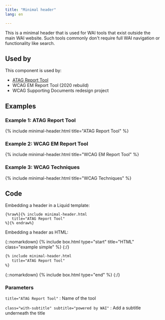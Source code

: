 ```yaml
---
title: "Minimal header"
lang: en

---
```


This is a minimal header that is used for WAI tools that exist outside the main WAI website. Such tools commonly don't require full WAI navigation or functionality like search.

## Used by

This component is used by: 

* [ATAG Report Tool](https://w3.org/WAI/atag/report-tool)
* WCAG EM Report Tool (2020 rebuild)
* WCAG Supporting Documents redesign project


## Examples

### Example 1: ATAG Report Tool

{% include minimal-header.html title="ATAG Report Tool" %}

### Example 2: WCAG EM Report Tool

{% include minimal-header.html title="WCAG EM Report Tool" %}

### Example 3: WCAG Techniques

{% include minimal-header.html title="WCAG Techniques" %}

## Code

Embedding a header in a Liquid template:

```liquid
{%raw%}{% include minimal-header.html
   title="ATAG Report Tool"
%}{% endraw%}
```

Embedding a header as HTML:

{::nomarkdown}
{% include box.html type="start" title="HTML" class="example simple" %}
{:/}

```html
{% include minimal-header.html
   title="ATAG Report Tool"
%}
``` 


{::nomarkdown}
{% include box.html type="end" %}
{:/}


### Parameters

`title="ATAG Report Tool"`
: Name of the tool

`class="with-subtitle" subtitle="powered by WAI"`
: Add a subtitle underneath the title
